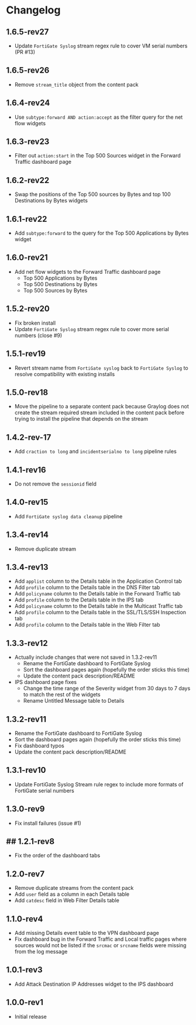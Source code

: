 # Changelog

## 1.6.5-rev27

- Update `FortiGate Syslog` stream regex rule to cover VM serial numbers (PR #13)

## 1.6.5-rev26

- Remove `stream_title` object from the content pack

## 1.6.4-rev24

- Use `subtype:forward AND action:accept` as the filter query for the net flow widgets

## 1.6.3-rev23

- Filter out `action:start` in the Top 500 Sources widget in the Forward Traffic dashboard page

## 1.6.2-rev22

- Swap the positions of the Top 500 sources by Bytes and top 100 Destinations by Bytes widgets

## 1.6.1-rev22

- Add `subtype:forward` to the query for the Top 500 Applications by Bytes widget

## 1.6.0-rev21

- Add net flow widgets to the Forward Traffic dashboard page
  - Top 500 Applications by Bytes
  - Top 500 Destinations by Bytes
  - Top 500 Sources by Bytes

## 1.5.2-rev20

- Fix broken install
- Update `FortiGate Syslog` stream regex rule to cover more serial numbers (close #9)

## 1.5.1-rev19

- Revert stream name from `FortiGate syslog` back to `FortiGate Syslog` to resolve compatibility with existing installs

## 1.5.0-rev18

- Move the pipeline to a separate content pack because Graylog does not create the stream required stream included in the content pack before trying to install the pipeline that depends on the stream

## 1.4.2-rev-17

- Add `craction to long` and `incidentserialno to long` pipeline rules

## 1.4.1-rev16

- Do not remove the `sessionid` field

## 1.4.0-rev15

- Add `FortiGate syslog data cleanup` pipeline

## 1.3.4-rev14

- Remove duplicate stream

## 1.3.4-rev13

- Add `applist` column to the Details table in the Application Control tab
- Add `profile` column to the Details table in the DNS Filter tab
- Add `policyname` column to the Details table in the Forward Traffic tab
- Add `profile` column to the Details table in the IPS tab
- Add `policyname` column to the Details table in the Multicast Traffic tab
- Add `profile` column to the Details table in the SSL/TLS/SSH Inspection tab
- Add `profile` column to the Details table in the Web Filter tab

## 1.3.3-rev12

- Actually include changes that were not saved in 1.3.2-rev11
  - Rename the FortiGate dashboard to FortiGate Syslog
  - Sort the dashboard pages again (hopefully the order sticks this time)
  - Update the content pack description/README
- IPS dashboard page fixes
  - Change the time range of the Severity widget from 30 days to 7 days to match the rest of the widgets
  - Rename Untitled Message table to Details

## 1.3.2-rev11

- Rename the FortiGate dashboard to FortiGate Syslog
- Sort the dashboard pages again (hopefully the order sticks this time)
- Fix dashboard typos
- Update the content pack description/README

## 1.3.1-rev10

- Update FortiGate Syslog Stream rule regex to include more formats of FortiGate serial numbers

## 1.3.0-rev9

- Fix install failures (issue #1)

## ## 1.2.1-rev8

- Fix the order of the dashboard tabs

## 1.2.0-rev7

- Remove duplicate streams from the content pack
- Add `user` field as a column in each Details table
- Add `catdesc` field in Web Filter Details table

## 1.1.0-rev4

- Add missing Details event table to the VPN dashboard page
- Fix dashboard bug in the Forward Traffic and Local traffic pages where sources would not be listed if the `srcmac` or `srcname` fields were missing from the log message

## 1.0.1-rev3

- Add Attack Destination IP Addresses widget to the IPS dashboard

## 1.0.0-rev1

- Initial release
